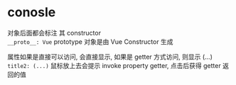 # conosle

对象后面都会标注 其 constructor  
`__proto__: Vue`  prototype 对象是由 Vue Constructor 生成

属性如果是直接可以访问, 会直接显示, 如果是 getter 方式访问, 则显示 (...)
`title2: (...)` 鼠标放上去会提示 invoke property getter, 点击后获得 getter 返回的值
